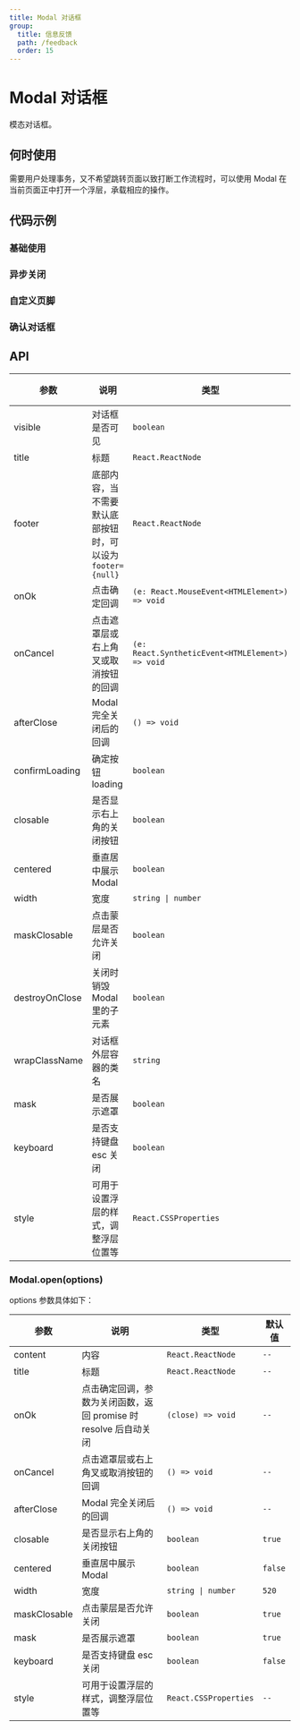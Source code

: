 ```yaml
---
title: Modal 对话框
group:
  title: 信息反馈
  path: /feedback
  order: 15
---
```


# Modal 对话框

模态对话框。

## 何时使用

需要用户处理事务，又不希望跳转页面以致打断工作流程时，可以使用 Modal 在当前页面正中打开一个浮层，承载相应的操作。

## 代码示例

### 基础使用

<code src="./demo/base"></code>

### 异步关闭

<code src="./demo/asyncClose"></code>

### 自定义页脚

<code src="./demo/customFooter"></code>

### 确认对话框

<code src="./demo/open"></code>

## API

| 参数           | 说明                                                       | 类型                                             | 默认值  |
| -------------- | ---------------------------------------------------------- | ------------------------------------------------ | ------- |
| visible        | 对话框是否可见                                             | `boolean`                                        | `--`    |
| title          | 标题                                                       | `React.ReactNode`                                | `--`    |
| footer         | 底部内容，当不需要默认底部按钮时，可以设为 `footer={null}` | `React.ReactNode`                                | `--`    |
| onOk           | 点击确定回调                                               | `(e: React.MouseEvent<HTMLElement>) => void`     | `--`    |
| onCancel       | 点击遮罩层或右上角叉或取消按钮的回调                       | `(e: React.SyntheticEvent<HTMLElement>) => void` | `--`    |
| afterClose     | Modal 完全关闭后的回调                                     | `() => void`                                     | `--`    |
| confirmLoading | 确定按钮 loading                                           | `boolean`                                        | `false` |
| closable       | 是否显示右上角的关闭按钮                                   | `boolean`                                        | `true`  |
| centered       | 垂直居中展示 Modal                                         | `boolean`                                        | `false` |
| width          | 宽度                                                       | `string \| number`                               | `520`   |
| maskClosable   | 点击蒙层是否允许关闭                                       | `boolean`                                        | `true`  |
| destroyOnClose | 关闭时销毁 Modal 里的子元素                                | `boolean`                                        | `false` |
| wrapClassName  | 对话框外层容器的类名                                       | `string`                                         | `--`    |
| mask           | 是否展示遮罩                                               | `boolean`                                        | `true`  |
| keyboard       | 是否支持键盘 esc 关闭                                      | `boolean`                                        | `false` |
| style          | 可用于设置浮层的样式，调整浮层位置等                       | `React.CSSProperties`                            | `--`    |

### Modal.open(options)

options 参数具体如下：

| 参数         | 说明                                                             | 类型                  | 默认值  |
| ------------ | ---------------------------------------------------------------- | --------------------- | ------- |
| content      | 内容                                                             | `React.ReactNode`     | `--`    |
| title        | 标题                                                             | `React.ReactNode`     | `--`    |
| onOk         | 点击确定回调，参数为关闭函数，返回 promise 时 resolve 后自动关闭 | `(close) => void`     | `--`    |
| onCancel     | 点击遮罩层或右上角叉或取消按钮的回调                             | `() => void`          | `--`    |
| afterClose   | Modal 完全关闭后的回调                                           | `() => void`          | `--`    |
| closable     | 是否显示右上角的关闭按钮                                         | `boolean`             | `true`  |
| centered     | 垂直居中展示 Modal                                               | `boolean`             | `false` |
| width        | 宽度                                                             | `string \| number`    | `520`   |
| maskClosable | 点击蒙层是否允许关闭                                             | `boolean`             | `true`  |
| mask         | 是否展示遮罩                                                     | `boolean`             | `true`  |
| keyboard     | 是否支持键盘 esc 关闭                                            | `boolean`             | `false` |
| style        | 可用于设置浮层的样式，调整浮层位置等                             | `React.CSSProperties` | `--`    |
